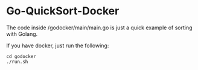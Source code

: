 # Go-QuickSort-Docker

The code inside /godocker/main/main.go is just a quick example of sorting with Golang.

If you have docker, just run the following:

```
cd godocker
./run.sh
```
